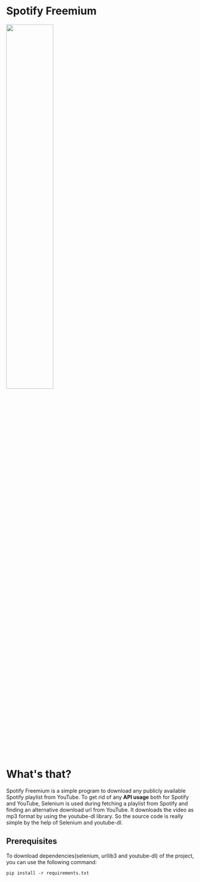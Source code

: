 # Spotify Freemium

<img src="https://raw.githubusercontent.com/alkislardeniz/freemium-spotify/master/sf.png" height="50%" width="50%">

<h1>What's that?</h1>
<p>Spotify Freemium is a simple program to download any publicly available Spotify playlist from YouTube. To get rid of any <b>API usage</b> both for Spotify and YouTube, Selenium is used during fetching a playlist from Spotify and finding an alternative download url from YouTube. It downloads the video as mp3 format by using the youtube-dl library. So the source code is really simple by the help of Selenium and youtube-dl.</p>

<h2>Prerequisites</h2>
<p>To download dependencies(selenium, urllib3 and youtube-dl) of the project, you can use the following command: </p>

```
pip install -r requirements.txt
```

